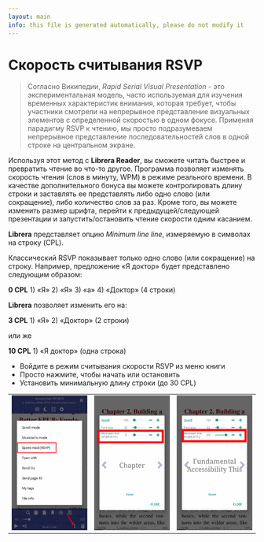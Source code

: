 ```yaml
---
layout: main
info: this file is generated automatically, please do not modify it
---
```



# Скорость считывания RSVP

> Согласно Википедии, _Rapid Serial Visual Presentation_ - это экспериментальная модель, часто используемая для изучения временных характеристик внимания, которая требует, чтобы участники смотрели на непрерывное представление визуальных элементов с определенной скоростью в одном фокусе. Применяя парадигму RSVP к чтению, мы просто подразумеваем непрерывное представление последовательностей слов в одной строке на центральном экране.

Используя этот метод с **Librera Reader**, вы сможете читать быстрее и превратить чтение во что-то другое.
Программа позволяет изменять скорость чтения (слов в минуту, WPM) в режиме реального времени. В качестве дополнительного бонуса вы можете контролировать длину строки и заставлять ее представлять либо одно слово (или сокращение), либо количество слов за раз.
Кроме того, вы можете изменить размер шрифта, перейти к предыдущей/следующей презентации и запустить/остановить чтение скорости одним касанием.

**Librera** представляет опцию _Minimum line line_, измеряемую в символах на строку (CPL).

Классический RSVP показывает только одно слово (или сокращение) на строку. Например, предложение «Я доктор» будет представлено следующим образом:

**0 CPL** 1) «Я» 2) «Я» 3) «a» 4) «Доктор» (4 строки)

**Librera** позволяет изменить его на:

**3 CPL** 1) «Я» 2) «Доктор» (2 строки)

или же

**10 CPL** 1) «Я доктор» (одна строка)

* Войдите в режим считывания скорости RSVP из меню книги
* Просто нажмите, чтобы начать или остановить
* Установить минимальную длину строки (до 30 CPL)

||||
|-|-|-|
|![](1.png)|![](2.png)|![](3.png)|

